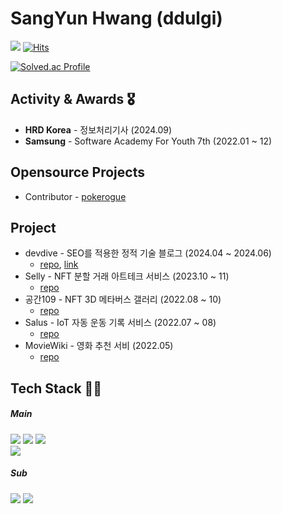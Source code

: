 # SangYun Hwang (ddulgi)


<a><img src="https://img.shields.io/badge/s_infinite@naver.com-20C997?style=flat-square&logo=naver&logoColor=white" /></a> 
[![Hits](https://hits.seeyoufarm.com/api/count/incr/badge.svg?url=https%3A%2F%2Fgithub.com%2Fddullgi&count_bg=%2379C83D&title_bg=%23555555&icon=&icon_color=%23E7E7E7&title=hits&edge_flat=false)](https://hits.seeyoufarm.com)

[![Solved.ac Profile](http://mazassumnida.wtf/api/v2/generate_badge?boj=s_infinite)](https://solved.ac/s_infinite/)


## Activity & Awards 🎖️

+ **HRD Korea** - 정보처리기사 (2024.09)
+ **Samsung** - Software Academy For Youth 7th (2022.01 ~ 12)

## Opensource Projects

+ Contributor - [pokerogue](https://github.com/pagefaultgames/pokerogue)

## Project

+ devdive - SEO를 적용한 정적 기술 블로그 (2024.04 ~ 2024.06)
  - [repo](https://github.com/ddullgi/seo-blog), [link](https://www.devdive.co.kr/)
+ Selly - NFT 분할 거래 아트테크 서비스 (2023.10 ~ 11)
  - [repo](https://github.com/Team-NCT/Selly)
+ 공간109 - NFT 3D 메타버스 갤러리 (2022.08 ~ 10)
  - [repo](https://github.com/beberiche/Chili-source-m)
+ Salus - IoT 자동 운동 기록 서비스 (2022.07 ~ 08)
  - [repo](https://github.com/Salus-PJT/Salus)
+ MovieWiki - 영화 추천 서비 (2022.05)
  - [repo](https://github.com/ddullgi/MovieWiki)

## Tech Stack 👨‍🔧

##### Main

<img src="https://shields.io/badge/JavaScript-F7DF1E?logo=JavaScript&logoColor=000&style=for-the-badge" /> <img src="https://img.shields.io/badge/TypeScript-3178C6?style=for-the-badge&logo=TypeScript&logoColor=white" /> <img src="https://img.shields.io/badge/React-61DAFB?style=for-the-badge&logo=react&logoColor=white" /> </br> <img src="https://img.shields.io/badge/next.js-000000?style=for-the-badge&logo=nextdotjs&logoColor=white" /> 

##### Sub

<img src="https://img.shields.io/badge/Express.js-000000?logo=express&logoColor=fff&style=flat-square" /> <img src="https://img.shields.io/badge/Github Actions-2088FF?style=flat-square&logo=github actions&logoColor=white" />

<!--
<div align="center">
<h3 align="center">👋 About me</h3>
<a href="https://www.notion.so/d0ba906d5fac4236b742b86b6ef6276e?pvs=4" target="_blank"><img src="https://img.shields.io/badge/Notion-000000?style=flat&logo=Notion&logoColor=white"/></a>
</div>
<h3 align="center">🛠 Tech Stack</h3>
<div align="center">
  <div>
    <div>
      <strong>Frontend: </strong>
      <img src="https://img.shields.io/badge/javascript-%23323330.svg?style=flat&logo=javascript&logoColor=%23F7DF1E"/>
      <img src="https://img.shields.io/badge/TypeScript-3178C6?logo=TypeScript&logoColor=FFF&style=flat"/>
      <img src=https://img.shields.io/badge/react-%2320232a.svg?style=flat&logo=react&logoColor=%2361DAFB/>
    </div>
    <div>
      <strong>IDE: </strong>
        <img src="https://img.shields.io/badge/Visual%20Studio%20Code-0078d7.svg?style=flat&logo=visual-studio-code&logoColor=white"/>
        <img src="https://img.shields.io/badge/pycharm-143?style=flat&logo=pycharm&logoColor=black&color=green&labelColor=white"/>
    </div>
  </div>
</div>

<br>
<br>

[![ddullgi's GitHub stats](https://github-readme-stats.vercel.app/api?username=ddullgi&show_icons=true&count_private=true)](https://github.com/ddullgi)
[![Velog's GitHub stats](https://velog-readme-2.vercel.app/api/badge-stats?color=right&name=shrewslampe)](https://velog.io/@shrewslampe)

 -->
